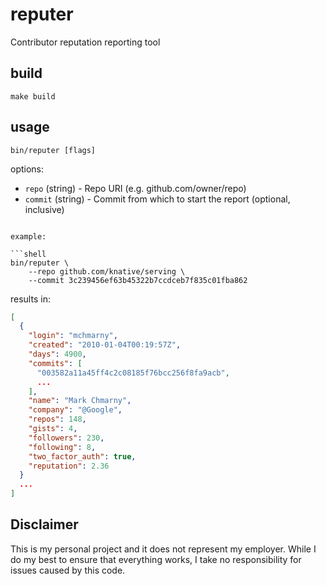 # reputer

Contributor reputation reporting tool

## build

```shell
make build
```

## usage 

```shell
bin/reputer [flags]
```

options:

* `repo` (string) - Repo URI (e.g. github.com/owner/repo)
* `commit` (string) - Commit from which to start the report (optional, inclusive)
```

example: 

```shell
bin/reputer \
    --repo github.com/knative/serving \
    --commit 3c239456ef63b45322b7ccdceb7f835c01fba862
```

results in: 

```json
[
  {
    "login": "mchmarny",
    "created": "2010-01-04T00:19:57Z",
    "days": 4900,
    "commits": [
      "003582a11a45ff4c2c08185f76bcc256f8fa9acb",
      ...
    ],
    "name": "Mark Chmarny",
    "company": "@Google",
    "repos": 148,
    "gists": 4,
    "followers": 230,
    "following": 8,
    "two_factor_auth": true,
    "reputation": 2.36
  }
  ...
]
```

## Disclaimer

This is my personal project and it does not represent my employer. While I do my best to ensure that everything works, I take no responsibility for issues caused by this code.

